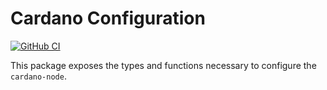 # Cardano Configuration

[![GitHub CI][github-shield]][github-ci]

This package exposes the types and functions necessary to configure the `cardano-node`.

[github-shield]: https://github.com/input-output-hk/cardano-config/actions/workflows/haskell.yml/badge.svg
[github-ci]: https://github.com/input-output-hk/cardano-config/actions/workflows/haskell.yml
